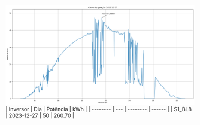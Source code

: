 ![My Image](27_12_2023-S1_BL8.png)
| Inversor | Dia | Potência | kWh    |
| -------- | --- | -------- | ------ |
| S1_BL8       | 2023-12-27  | 50       | 260.70 |
